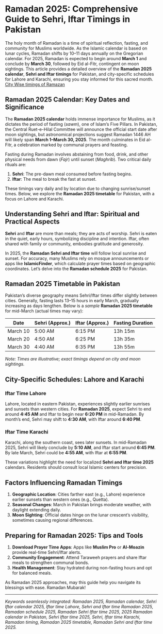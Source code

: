 # Ramadan 2025: Comprehensive Guide to Sehri, Iftar Timings in Pakistan

The holy month of Ramadan is a time of spiritual reflection, fasting, and community for Muslims worldwide. As the Islamic calendar is based on lunar cycles, Ramadan shifts by 10–11 days annually on the Gregorian calendar. For 2025, Ramadan is expected to begin around **March 1** and conclude by **March 30**, followed by Eid al-Fitr, contingent on moon sightings. This article provides a detailed overview of the **Ramadan 2025 calendar**, **Sehri and Iftar timings** for Pakistan, and city-specific schedules for Lahore and Karachi, ensuring you stay informed for this sacred month. [City Wise timings of Ramazan](https://lawyerhelpchi.com/)


## **Ramadan 2025 Calendar: Key Dates and Significance**

The **Ramadan 2025 calendar** holds immense importance for Muslims, as it dictates the period of fasting (*sawm*), one of Islam’s Five Pillars. In Pakistan, the Central Ruet-e-Hilal Committee will announce the official start date after moon sightings, but astronomical projections suggest Ramadan 1446 AH will likely span **March 1–March 30, 2025**. The month culminates in Eid al-Fitr, a celebration marked by communal prayers and feasting.

Fasting during Ramadan involves abstaining from food, drink, and other physical needs from dawn (*Fajr*) until sunset (*Maghrib*). Two critical daily rituals are:

1. **Sehri**: The pre-dawn meal consumed before fasting begins.
2. **Iftar**: The meal to break the fast at sunset.

These timings vary daily and by location due to changing sunrise/sunset times. Below, we explore the **Ramadan 2025 timetable** for Pakistan, with a focus on Lahore and Karachi.


## **Understanding Sehri and Iftar: Spiritual and Practical Aspects**

**Sehri** and **Iftar** are more than meals; they are acts of worship. Sehri is eaten in the quiet, early hours, symbolizing discipline and intention. Iftar, often shared with family or community, embodies gratitude and generosity.

In 2025, the **Ramadan Sehri and Iftar time** will follow local sunrise and sunset. For accuracy, many Muslims rely on mosque announcements or apps like **IslamicFinder**, which calculate prayer times based on geographic coordinates. Let’s delve into the **Ramadan schedule 2025** for Pakistan.


## **Ramadan 2025 Timetable in Pakistan**

Pakistan’s diverse geography means Sehri/Iftar times differ slightly between cities. Generally, fasting lasts 13–15 hours in early March, gradually increasing as days lengthen. Below is a *sample* **Ramadan 2025 timetable** for mid-March (actual times may vary):

| Date       | Sehri (Approx.) | Iftar (Approx.) | Fasting Duration |
|------------|-----------------|-----------------|-------------------|
| March 10   | 5:00 AM         | 6:15 PM         | 13h 15m           |
| March 20   | 4:50 AM         | 6:25 PM         | 13h 35m           |
| March 30   | 4:40 AM         | 6:35 PM         | 13h 55m           |

*Note: Times are illustrative; exact timings depend on city and moon sightings.*


## **City-Specific Schedules: Lahore and Karachi**

### **Iftar Time Lahore**

Lahore, located in eastern Pakistan, experiences slightly earlier sunrises and sunsets than western cities. For **Ramadan 2025**, expect Sehri to end around **4:45 AM** and Iftar to begin near **6:20 PM** in mid-Ramadan. By month’s end, Sehri may shift to **4:30 AM**, with Iftar around **6:40 PM**.

### **Iftar Time Karachi**

Karachi, along the southern coast, sees later sunsets. In mid-Ramadan 2025, Sehri will likely conclude by **5:10 AM**, and Iftar start around **6:45 PM**. By late March, Sehri could be **4:55 AM**, with Iftar at **6:55 PM**.

These variations highlight the need for localized **Sehri and Iftar time 2025** calendars. Residents should consult local Islamic centers for precision.


## **Factors Influencing Ramadan Timings**

1. **Geographic Location**: Cities farther east (e.g., Lahore) experience earlier sunsets than western ones (e.g., Quetta).
2. **Seasonal Changes**: March in Pakistan brings moderate weather, with daylight extending daily.
3. **Moon Sighting**: Official dates hinge on the lunar crescent’s visibility, sometimes causing regional differences.


## **Preparing for Ramadan 2025: Tips and Tools**

1. **Download Prayer Time Apps**: Apps like **Muslim Pro** or **Al-Moazin** provide real-time Sehri/Iftar alerts.
2. **Community Engagement**: Attend Taraweeh prayers and share Iftar meals to strengthen communal bonds.
3. **Health Management**: Stay hydrated during non-fasting hours and opt for balanced meals.


As Ramadan 2025 approaches, may this guide help you navigate its blessings with ease. Ramadan Mubarak!

---

*Keywords seamlessly integrated: Ramadan 2025, Ramadan calendar, Sehri Iftar calendar 2025, Iftar time Lahore, Sehri and Iftar time Ramadan 2025, Ramadan schedule 2025, Ramadan Sehri Iftar time 2025, 2025 Ramadan calendar in Pakistan, Sehri Iftar time 2025, Sehri, Iftar time Karachi, Ramadan timing, Ramadan 2025 timetable, Ramadan Sehri and Iftar time 2025.*
